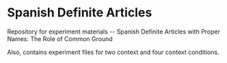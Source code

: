 # Spanish Definite Articles

Repository for experiment materials -- Spanish Definite Articles with Proper Names: The Role of Common Ground

Also, contains experiment files for two context and four context conditions. 